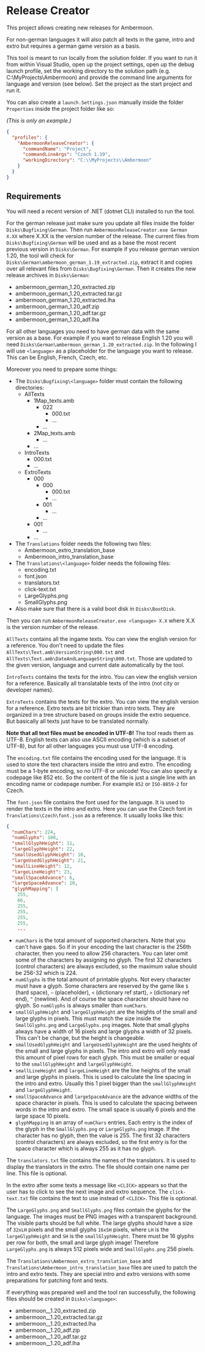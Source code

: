 ﻿# Release Creator

This project allows creating new releases for Ambermoon.

For non-german languages it will also patch all texts in the game, intro and extro but requires a german game version as a basis.

This tool is meant to run locally from the solution folder. If you want to run it from within Visual Studio, open up the
project settings, open up the debug launch profile, set the working directory to the solution path (e.g. C:\MyProjects\Ambermoon)
and provide the command line arguments for language and version (see below). Set the project as the start project and run it.

You can also create a `launch.Settings.json` manually inside the folder `Properties` inside the project folder like so:

*(This is only an example.)*
```json
{
  "profiles": {
    "AmbermoonReleaseCreator": {
      "commandName": "Project",
      "commandLineArgs": "Czech 1.19",
      "workingDirectory": "C:\\MyProjects\\Ambermoon"
    }
  }
}
```


## Requirements

You will need a recent version of .NET (dotnet CLI) installed to run the tool.

For the german release just make sure you update all files inside the folder `Disks\Bugfixing\German`.
Then run `AmbermoonReleaseCreator.exe German X.XX` where X.XX is the version number of the release.
The current files from `Disks\Bugfixing\German` will be used and as a base the most recent previous
version in `Disks\German`. For example if you release german version 1.20, the tool will check for
`Disks\German\ambermoon_german_1.19_extracted.zip`, extract it and copies over all relevant files from
`Disks\Bugfixing\German`. Then it creates the new release archives in `Disks\German`:
- ambermoon_german_1.20_extracted.zip
- ambermoon_german_1.20_extracted.tar.gz
- ambermoon_german_1.20_extracted.lha
- ambermoon_german_1.20_adf.zip
- ambermoon_german_1.20_adf.tar.gz
- ambermoon_german_1.20_adf.lha

For all other languages you need to have german data with the same version as a base. For example
if you want to release English 1.20 you will need `Disks\German\ambermoon_german_1.20_extracted.zip`.
In the following I will use `<language>` as a placeholder for the language you want to release.
This can be English, French, Czech, etc.

Moreover you need to prepare some things:
- The `Disks\Bugfixing\<language>` folder must contain the following directories:
  - AllTexts
	- 1Map_texts.amb
	  - 022
		- 000.txt
		- ...
	  - ...
	- 2Map_texts.amb
	  - ...
    - ...
  - IntroTexts
	- 000.txt
	- ...
  - ExtroTexts
	- 000
	  - 000
		- 000.txt
		- ...
	  - 001
		- ...
	  - ...
	- 001
	  - ...
	- ...
- The `Translations` folder needs the following two files:
  - Ambermoon_extro_translation_base
  - Ambermoon_intro_translation_base
- The `Translations\<language>` folder needs the following files:
  - encoding.txt
  - font.json
  - translators.txt
  - click-text.txt
  - LargeGlyphs.png
  - SmallGlyphs.png
- Also make sure that there is a valid boot disk in `Disks\BootDisk`.

Then you can run `AmbermoonReleaseCreator.exe <language> X.X` where X.X is the version number of the release.

`AllTexts` contains all the ingame texts. You can view the english version for a reference. You don't need to
update the files `AllTexts\Text.amb\VersionString\000.txt` and `AllTexts\Text.amb\DateAndLanguageString\000.txt`.
Those are updated to the given version, language and current date automatically by the tool.

`IntroTexts` contains the texts for the intro. You can view the english version for a reference.
Basically all translatable texts of the intro (not city or developer names).

`ExtroTexts` contains the texts for the extro. You can view the english version for a reference.
Extro texts are bit trickier than intro texts. They are organized in a tree structure based on
groups inside the extro sequence. But basically all texts just have to be translated normally.

**Note that all text files must be encoded in UTF-8!** The tool reads them as UTF-8. English texts can also
use ASCII encoding (which is a subset of UTF-8), but for all other languages you must use UTF-8 encoding.

The `encoding.txt` file contains the encoding used for the language. It is used to store the text
characters inside the intro and extro. The encoding must be a 1-byte encoding, so no UTF-8 or unicode!
You can also specify a codepage like 852 etc. So the content of the file is just a single line with
an encoding name or codepage number. For example `852` or `ISO-8859-2` for Czech.

The `font.json` file contains the font used for the language. It is used to render the texts in the intro and extro.
Here you can use the Czech font in `Translations\Czech\font.json` as a reference. It usually looks like this:

```json
{
  "numChars": 224,
  "numGlyphs": 108,
  "smallGlyphHeight": 11,
  "largeGlyphHeight": 22,
  "smallUsedGlyphHeight": 10,
  "largeUsedGlyphHeight": 21,
  "smallLineHeight": 12,
  "largeLineHeight": 23,
  "smallSpaceAdvance": 6,
  "largeSpaceAdvance": 10,
  "glyphMapping": [
    255,
    66,
    255,
    255,
    255,
    255,
	...
```

- `numChars` is the total amount of supported characters. Note that you can't have gaps. So if in your encoding the last character is the 256th character, then you need to allow 256 characters. You can later omit some of the characters by assigning no glyph. The first 32 characters (control characters) are always excluded, so the maximum value should be 256-32 which is 224.
- `numGlyphs` is the total amount of printable glyphs. Not every character must have a glyph. Some characters are reserved by the game like `$` (hard space), `~` (placeholder), `<` (dictionary ref start), `>` (dictionary ref end), `^` (newline). And of course the space character should have no glyph. So `numGlyphs` is always smaller than `numChars`.
- `smallGlyphHeight` and `largeGlyphHeight` are the heights of the small and large glyphs in pixels. This must match the size inside the `SmallGlyphs.png` and `LargeGlyphs.png` images. Note that small glyphs always have a width of 16 pixels and large glyphs a width of 32 pixels. This can't be change, but the height is changeable.
- `smallUsedGlyphHeight` and `largeUsedGlyphHeight` are the used heights of the small and large glyphs in pixels. The intro and extro will only read this amount of pixel rows for each glyph. This must be smaller or equal to the `smallGlyphHeight` and `largeGlyphHeight`.
- `smallLineHeight` and `largeLineHeight` are the line heights of the small and large glyphs in pixels. This is used to calculate the line spacing in the intro and extro. Usually this 1 pixel bigger than the `smallGlyphHeight` and `largeGlyphHeight`.
- `smallSpaceAdvance` and `largeSpaceAdvance` are the advance widths of the space character in pixels. This is used to calculate the spacing between words in the intro and extro. The small space is usually 6 pixels and the large space 10 pixels.
- `glyphMapping` is an array of `numChars` entries. Each entry is the index of the glyph in the `SmallGlyphs.png` or `LargeGlyphs.png` image. If the character has no glyph, then the value is 255. The first 32 characters (control characters) are always excluded, so the first entry is for the space character which is always 255 as it has no glyph.

The `translators.txt` file contains the names of the translators. It is used to display the translators in the extro. The file should contain one name per line. This file is optional.

In the extro after some texts a message like `<CLICK>` appears so that the user has to click to see the next image and extro sequence. The `click-text.txt` file contains the text to use instead of `<CLICK>`. This file is optional.

The `LargeGlyphs.png` and `SmallGlyphs.png` files contain the glyphs for the language. The images must be PNG images with a transparent background. The visible parts should be full white. The large glyphs should have a size of `32xLH` pixels and the small glyphs `16xSH` pixels, where `LH` is the `largeGlyphHeight` and `SH` is the `smallGlyphHeight`. There must be 16 glyphs per row for both, the small and large glyph image! Therefore `LargeGlyphs.png` is always 512 pixels wide and `SmallGlyphs.png` 256 pixels.

The `Translations\Ambermoon_extro_translation_base` and `Translations\Ambermoon_intro_translation_base` files are used to patch the intro and extro texts. They are special intro and extro versions with some preparations for patching font and texts.


If everything was prepared well and the tool ran successfully, the following files should be created in `Disks\<language>`:
- ambermoon_<language>_1.20_extracted.zip
- ambermoon_<language>_1.20_extracted.tar.gz
- ambermoon_<language>_1.20_extracted.lha
- ambermoon_<language>_1.20_adf.zip
- ambermoon_<language>_1.20_adf.tar.gz
- ambermoon_<language>_1.20_adf.lha